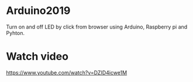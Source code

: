 # Arduino2019
Turn on and off LED by click from browser using Arduino, Raspberry pi and Pyhton.

# Watch video
https://www.youtube.com/watch?v=DZID4icwe1M
